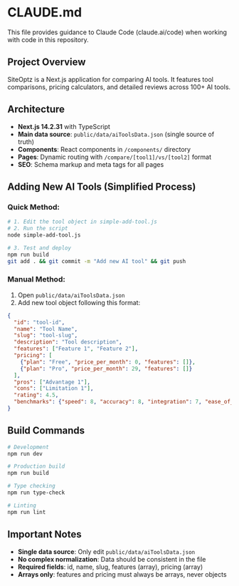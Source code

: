 # CLAUDE.md

This file provides guidance to Claude Code (claude.ai/code) when working with code in this repository.

## Project Overview

SiteOptz is a Next.js application for comparing AI tools. It features tool comparisons, pricing calculators, and detailed reviews across 100+ AI tools.

## Architecture

- **Next.js 14.2.31** with TypeScript
- **Main data source**: `public/data/aiToolsData.json` (single source of truth)
- **Components**: React components in `/components/` directory
- **Pages**: Dynamic routing with `/compare/[tool1]/vs/[tool2]` format
- **SEO**: Schema markup and meta tags for all pages

## Adding New AI Tools (Simplified Process)

### Quick Method:
```bash
# 1. Edit the tool object in simple-add-tool.js
# 2. Run the script
node simple-add-tool.js

# 3. Test and deploy
npm run build
git add . && git commit -m "Add new AI tool" && git push
```

### Manual Method:
1. Open `public/data/aiToolsData.json`
2. Add new tool object following this format:
```json
{
  "id": "tool-id",
  "name": "Tool Name",
  "slug": "tool-slug", 
  "description": "Tool description",
  "features": ["Feature 1", "Feature 2"],
  "pricing": [
    {"plan": "Free", "price_per_month": 0, "features": []},
    {"plan": "Pro", "price_per_month": 29, "features": []}
  ],
  "pros": ["Advantage 1"],
  "cons": ["Limitation 1"],
  "rating": 4.5,
  "benchmarks": {"speed": 8, "accuracy": 8, "integration": 7, "ease_of_use": 8, "value": 8}
}
```

## Build Commands

```bash
# Development
npm run dev

# Production build  
npm run build

# Type checking
npm run type-check

# Linting
npm run lint
```

## Important Notes

- **Single data source**: Only edit `public/data/aiToolsData.json`
- **No complex normalization**: Data should be consistent in the file
- **Required fields**: id, name, slug, features (array), pricing (array)
- **Arrays only**: features and pricing must always be arrays, never objects